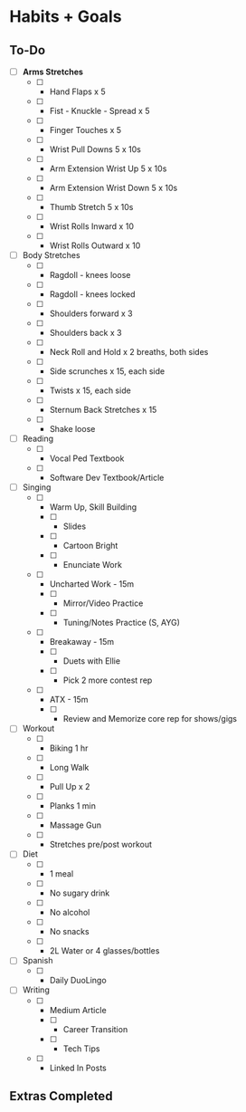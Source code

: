 # Habits + Goals

## To-Do

- [ ] <b>Arms Stretches</b>
  - [ ] - Hand Flaps x 5
  - [ ] - Fist - Knuckle - Spread x 5
  - [ ] - Finger Touches x 5
  - [ ] - Wrist Pull Downs 5 x 10s
  - [ ] - Arm Extension Wrist Up 5 x 10s
  - [ ] - Arm Extension Wrist Down 5 x 10s
  - [ ] - Thumb Stretch 5 x 10s
  - [ ] - Wrist Rolls Inward x 10
  - [ ] - Wrist Rolls Outward x 10
- [ ] Body Stretches
  - [ ] - Ragdoll - knees loose
  - [ ] - Ragdoll - knees locked
  - [ ] - Shoulders forward x 3
  - [ ] - Shoulders back x 3
  - [ ] - Neck Roll and Hold x 2 breaths, both sides
  - [ ] - Side scrunches x 15, each side
  - [ ] - Twists x 15, each side
  - [ ] - Sternum Back Stretches x 15
  - [ ] - Shake loose
- [ ] Reading
  - [ ] - Vocal Ped Textbook
  - [ ] - Software Dev Textbook/Article
- [ ] Singing
  - [ ] - Warm Up, Skill Building
    - [ ] - Slides
    - [ ] - Cartoon Bright
    - [ ] - Enunciate Work
  - [ ] - Uncharted Work - 15m
    - [ ] - Mirror/Video Practice
    - [ ] - Tuning/Notes Practice (S, AYG)
  - [ ] - Breakaway - 15m
    - [ ] - Duets with Ellie
    - [ ] - Pick 2 more contest rep
  - [ ] - ATX - 15m
    - [ ] - Review and Memorize core rep for shows/gigs
- [ ] Workout
  - [ ] - Biking 1 hr
  - [ ] - Long Walk
  - [ ] - Pull Up x 2
  - [ ] - Planks 1 min
  - [ ] - Massage Gun
  - [ ] - Stretches pre/post workout
- [ ] Diet
  - [ ] - 1 meal
  - [ ] - No sugary drink
  - [ ] - No alcohol
  - [ ] - No snacks
  - [ ] - 2L Water or 4 glasses/bottles
- [ ] Spanish
  - [ ] - Daily DuoLingo
- [ ] Writing
  - [ ] - Medium Article
    - [ ] - Career Transition
    - [ ] - Tech Tips
  - [ ] - Linked In Posts

## Extras Completed 
